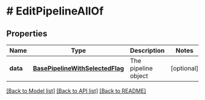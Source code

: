 # # EditPipelineAllOf

## Properties

Name | Type | Description | Notes
------------ | ------------- | ------------- | -------------
**data** | [**BasePipelineWithSelectedFlag**](BasePipelineWithSelectedFlag.md) | The pipeline object | [optional]

[[Back to Model list]](../README.md#documentation-for-models) [[Back to API list]](../README.md#documentation-for-api-endpoints) [[Back to README]](../README.md)
